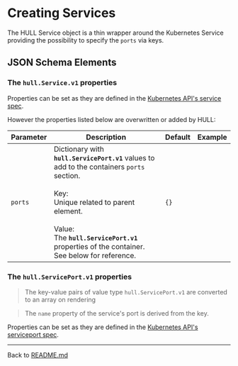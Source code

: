 # Creating Services

The HULL Service object is a thin wrapper around the Kubernetes Service providing the possibility to specify the `ports` via keys.

## JSON Schema Elements

### The `hull.Service.v1` properties

Properties can be set as they are defined in the [Kubernetes API's service spec](https://kubernetes.io/docs/reference/generated/kubernetes-api/v1.19/#service-v1-core). 

However the properties listed below are overwritten or added by HULL:

| Parameter | Description  | Default | Example 
| --------  | -------------| ------- | --------
| `ports` | Dictionary with **`hull.ServicePort.v1`** values to add to the containers `ports` section. <br><br>Key: <br>Unique related to parent element.<br><br>Value: <br>The **`hull.ServicePort.v1`** properties of the container. See below for reference.  | `{}` |

### The `hull.ServicePort.v1` properties

> The key-value pairs of value type `hull.ServicePort.v1` are converted to an array on rendering

> The `name` property of the service's port is derived from the key.

Properties can be set as they are defined in the [Kubernetes API's serviceport spec](https://kubernetes.io/docs/reference/generated/kubernetes-api/v1.19/#serviceport-v1-core). 

---
Back to [README.md](./../README.md)

